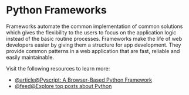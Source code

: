 # Python Frameworks

Frameworks automate the common implementation of common solutions which gives the flexibility to the users to focus on the application logic instead of the basic routine processes. Frameworks make the life of web developers easier by giving them a structure for app development. They provide common patterns in a web application that are fast, reliable and easily maintainable.

Visit the following resources to learn more:

- [@article@Pyscript: A Browser-Based Python Framework](https://thenewstack.io/pyscript-a-browser-based-python-framework/)
- [@feed@Explore top posts about Python](https://app.daily.dev/tags/python?ref=roadmapsh)